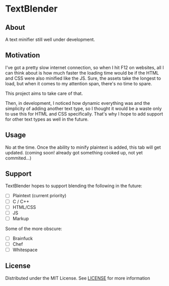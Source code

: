 # TextBlender

## About
A text minifier still well under development.

## Motivation
I've got a pretty slow internet connection, so when I hit F12 on websites, all I can think about is how much faster the loading time would be if the HTML and CSS were also minified like the JS. Sure, the assets take the longest to load, but when it comes to my attention span, there's no time to spare.

This project aims to take care of that. 

Then, in development, I noticed how dynamic everything was and the simplicity of adding another text type, so I thought it would be a waste only to use this for HTML and CSS specifically. That's why I hope to add support for other text types as well in the future.

## Usage
No at the time. Once the ability to minify plaintext is added, this tab will get updated. (coming soon! already got something cooked up, not yet commited...)

## Support
TextBlender hopes to support blending the following in the future:
- [ ] Plaintext (current priority)
- [ ] C / C++
- [ ] HTML/CSS
- [ ] JS
- [ ] Markup

Some of the more obscure:
- [ ] Brainfuck
- [ ] Chef
- [ ] Whitespace

## License
Distributed under the MIT License. See [LICENSE](/LICENSE) for more information
